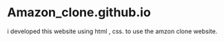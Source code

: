 # Amazon_clone.github.io
i developed this website using html , css. to use the amzon clone website.

